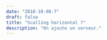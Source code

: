 ```yaml
---
date: "2018-10-08-7"
draft: false
title: "Scalling horizontal ?"
description: "On ajoute un serveur."
---
```

